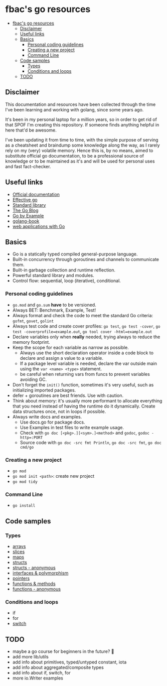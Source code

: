 # fbac's go resources

- [fbac's go resources](#fbacs-go-resources)
  - [Disclaimer](#disclaimer)
  - [Useful links](#useful-links)
  - [Basics](#basics)
    - [Personal coding guidelines](#personal-coding-guidelines)
    - [Creating a new project](#creating-a-new-project)
    - [Command Line](#command-line)
  - [Code samples](#code-samples)
    - [Types](#types)
    - [Conditions and loops](#conditions-and-loops)
  - [TODO](#todo)

## Disclaimer

This documentation and resources have been collected through the time I've been learning and working with golang, since some years ago.

It's been in my personal laptop for a million years, so in order to get rid of that SPOF I'm creating this repository. If someone finds anything helpful in here that'd be awesome.

I've been updating it from time to time, with the simple purpose of serving as a cheatsheet and braindump some knowledge along the way, as I rarely rely on my (very) volatile memory. Hence this is, by no means, aimed to substitute official go documentation, to be a professional source of knowledge or to be maintained as it's and will be used for personal uses and fast fact-checker.

## Useful links

- [Official documentation](https://go.dev/doc/)
- [Effective go](https://go.dev/doc/effective_go)
- [Standard library](https://pkg.go.dev/std)
- [The Go Blog](https://go.dev/blog/all)
- [Go by Example](https://gobyexample.com)
- [golang-book](https://www.golang-book.com/)
- [web applications with Go](https://astaxie.gitbooks.io/build-web-application-with-golang/content/en/index.html)

## Basics

- Go is a statically typed compiled general-purpose language.
- Built-in concurrency through goroutines and channels to communicate them.
- Built-in garbage collection and runtime reflection.
- Powerful standard library and modules.
- Control flow: sequential, loop (iterative), conditional.

### Personal coding guidelines

- `go.mod` and `go.sum` **have** to be versioned.
- Always BET: Benchmark, Example, Test!
- Always format and check the code to meet the standard Go criteria: `gofmt`, `govet`, `golint`
- Always test code and create cover profiles: `go test`, `go test -cover`, `go test -coverprofile=example.out`, `go tool cover -html=example.out`
- Declare variables only when **really** needed, trying always to reduce the memory footprint.
- Keep the scope for each variable as narrow as possible.
  - Always use the short declaration operator inside a code block to declare and assign a value to a variable.
  - If a package level variable is needed, declare the var outside main using the `var <name> <type>` statement.
  - be careful when returning vars from funcs to prevent variables avoiding GC.
- Don't forget the `init()` function, sometimes it's very useful, such as initializing imported packages.
- defer + goroutines are best friends. Use with caution.
- Think about memory: it's usually more performant to allocate everything that you need instead of having the runtime do it dynamically. Create data structures once, not in loops if possible.
- Always write docs and examples.
  - Use docs.go for package docs.
  - Use Examples in test files to write example usage.
  - Check with `go doc [<pkg>.][<sym>.]<method>` and `godoc`, `godoc -http=:PORT`
  - Source code with `go doc -src fmt Println`, `go doc -src fmt`, `go doc cmd/go`

### Creating a new project

- `go mod`
- `go mod init <path>`: create new project
- `go mod tidy`

### Command Line

- `go install`

## Code samples

### Types

- [arrays](builtins/arrays.go)
- [slices](builtins/slices.go)
- [maps](builtins/maps.go)
- [structs](builtins/structs.go)
- [structs - anonymous](builtins/functions-anonymous.go)
- [interfaces & polymorphism](builtins/interfaces-and-polymorphism.go)
- [pointers](builtins/pointers.go)
- [functions & methods](builtins/functions-and-methods.go)
- [functions - anonymous](builtins/functions-anonymous.go)

### Conditions and loops

- if
- for
- [switch](builtins/switch.go)

## TODO

- maybe a go course for beginners in the future? 🤔
- add more lib/utils
- add info about primitives, typed/untyped constant, iota
- add info about aggregated/composite types
- add info about if, switch, for
- more io.Writer examples
